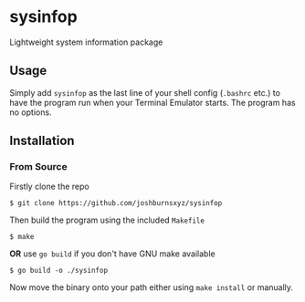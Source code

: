 # sysinfop

Lightweight system information package

## Usage

Simply add `sysinfop` as the last line of your shell config (`.bashrc` etc.) to have the program
run when your Terminal Emulator starts. The program has no options.

## Installation

### From Source

Firstly clone the repo

```console
$ git clone https://github.com/joshburnsxyz/sysinfop
```

Then build the program using the included `Makefile`

```console
$ make
```

__OR__ use `go build` if you don't have GNU make available

```console
$ go build -o ./sysinfop
```

Now move the binary onto your path either using `make install` or manually.

